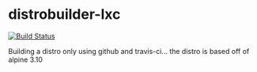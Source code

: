 # distrobuilder-lxc

[![Build Status](https://travis-ci.com/puntillol59/distrobuilder-lxc.svg?branch=main)](https://travis-ci.com/puntillol59/distrobuilder-lxc)

Building a distro only using github and travis-ci...
the distro is based off of alpine 3.10
